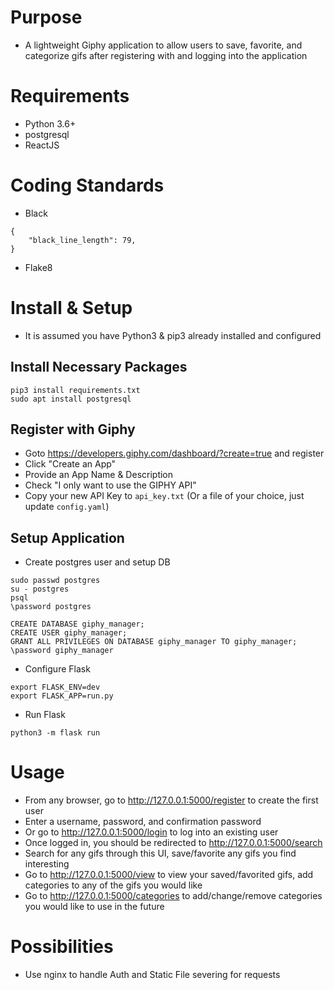 # Purpose
* A lightweight Giphy application to allow users to save, favorite, and categorize gifs after registering with and logging into the application


# Requirements
* Python 3.6+
* postgresql
* ReactJS


# Coding Standards
* Black
```
{
    "black_line_length": 79,
}
```
* Flake8


# Install & Setup
* It is assumed you have Python3 & pip3 already installed and configured

## Install Necessary Packages
```
pip3 install requirements.txt
sudo apt install postgresql
```

## Register with Giphy
* Goto https://developers.giphy.com/dashboard/?create=true and register
* Click "Create an App"
* Provide an App Name & Description
* Check "I only want to use the GIPHY API"
* Copy your new API Key to `api_key.txt` (Or a file of your choice, just update `config.yaml`)


## Setup Application
* Create postgres user and setup DB
```
sudo passwd postgres
su - postgres
psql
\password postgres

CREATE DATABASE giphy_manager;
CREATE USER giphy_manager;
GRANT ALL PRIVILEGES ON DATABASE giphy_manager TO giphy_manager;
\password giphy_manager
```
* Configure Flask
```
export FLASK_ENV=dev
export FLASK_APP=run.py
```
* Run Flask
```
python3 -m flask run
```

# Usage
* From any browser, go to http://127.0.0.1:5000/register to create the first user
* Enter a username, password, and confirmation password
* Or go to http://127.0.0.1:5000/login to log into an existing user
* Once logged in, you should be redirected to http://127.0.0.1:5000/search
* Search for any gifs through this UI, save/favorite any gifs you find interesting
* Go to http://127.0.0.1:5000/view to view your saved/favorited gifs, add categories to any of the gifs you would like
* Go to http://127.0.0.1:5000/categories to add/change/remove categories you would like to use in the future


# Possibilities
* Use nginx to handle Auth and Static File severing for requests

